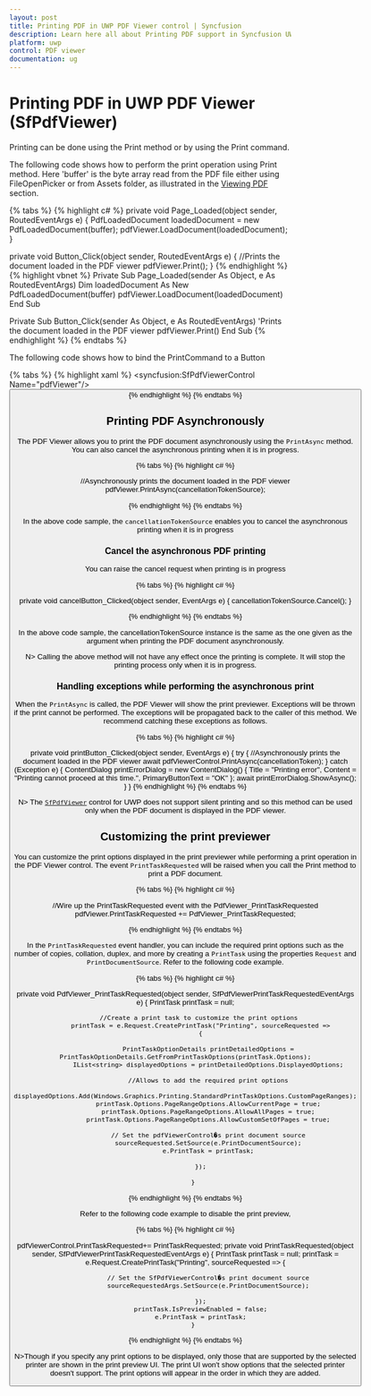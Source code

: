 ```yaml
---
layout: post
title: Printing PDF in UWP PDF Viewer control | Syncfusion
description: Learn here all about Printing PDF support in Syncfusion UWP PDF Viewer (SfPdfViewer) control and more.
platform: uwp
control: PDF viewer
documentation: ug
---
```


# Printing PDF in UWP PDF Viewer (SfPdfViewer)

Printing can be done using the Print method or by using the Print command.

The following code shows how to perform the print operation using Print method. Here 'buffer' is the byte array read from the PDF file either using FileOpenPicker or from Assets folder, as illustrated in the [Viewing PDF](https://help.syncfusion.com/uwp/sfpdfviewer/concepts-and-features/viewing-pdf) section. 

{% tabs %}
{% highlight c# %}
private void Page_Loaded(object sender, RoutedEventArgs e)
{
    PdfLoadedDocument loadedDocument = new PdfLoadedDocument(buffer);
    pdfViewer.LoadDocument(loadedDocument);
}

private void Button_Click(object sender, RoutedEventArgs e)
{
    //Prints the document loaded in the PDF viewer
    pdfViewer.Print();
}
{% endhighlight %}
{% highlight vbnet %}
Private Sub Page_Loaded(sender As Object, e As RoutedEventArgs)
    Dim loadedDocument As New PdfLoadedDocument(buffer)
    pdfViewer.LoadDocument(loadedDocument)
End Sub

Private Sub Button_Click(sender As Object, e As RoutedEventArgs)
    'Prints the document loaded in the PDF viewer
    pdfViewer.Print()
End Sub
{% endhighlight %}
{% endtabs %}

The following code shows how to bind the PrintCommand to a Button

{% tabs %}
{% highlight xaml %}
<Grid>
        <syncfusion:SfPdfViewerControl Name="pdfViewer"/> 
        <Button Command="{Binding PrintCommand}" />
</Grid>
{% endhighlight %}
{% endtabs %}

## Printing PDF Asynchronously

The PDF Viewer allows you to print the PDF document asynchronously using the `PrintAsync` method. You can also cancel the asynchronous printing when it is in progress.

{% tabs %}
{% highlight c# %}

//Asynchronously  prints the document loaded in the PDF viewer 
pdfViewer.PrintAsync(cancellationTokenSource);

{% endhighlight %}
{% endtabs %}

In the above code sample, the `cancellationTokenSource` enables you to cancel the asynchronous printing when it is in progress

### Cancel the asynchronous PDF printing

You can raise the cancel request when printing is in progress

{% tabs %}
{% highlight c# %}

private void cancelButton_Clicked(object sender, EventArgs e)
 { 
   cancellationTokenSource.Cancel();
 }
 
{% endhighlight %}
{% endtabs %}

 In the above code sample, the cancellationTokenSource instance is the same as the one given as the argument when printing the PDF document asynchronously.
 
 N> Calling the above method will not have any effect once the printing is complete. It will stop the printing process only when it is in progress.
 
### Handling exceptions while performing the asynchronous print

When the `PrintAsync` is called, the PDF Viewer will show the print previewer. Exceptions will be thrown if the print cannot be performed. The exceptions will be propagated back to the caller of this method. We recommend catching these exceptions as follows.

{% tabs %}
{% highlight c# %}

  private void printButton_Clicked(object sender, EventArgs e)
        {
            try
            {
                //Asynchronously  prints the document loaded in the PDF viewer 
                await pdfViewerControl.PrintAsync(cancellationToken);
            }
            catch (Exception e)
            {
                ContentDialog printErrorDialog = new ContentDialog()
                {
                    Title = "Printing error",
                    Content = "Printing cannot proceed at this time.",
                    PrimaryButtonText = "OK"
                };
                await printErrorDialog.ShowAsync();
            }
        } 
{% endhighlight %}
{% endtabs %}


N> The [`SfPdfViewer`](https://help.syncfusion.com/cr/uwp/Syncfusion.Windows.PdfViewer.SfPdfViewerControl.html) control for UWP does not support silent printing and so this method can be used only when the PDF document is displayed in the PDF viewer.

## Customizing the print previewer

You can customize the print options displayed in the print previewer while performing a print operation in the PDF Viewer control. The event `PrintTaskRequested` will be raised when you call the Print method to print a PDF document.

{% tabs %}
{% highlight c# %}

//Wire up the PrintTaskRequested event with the PdfViewer_PrintTaskRequested
pdfViewer.PrintTaskRequested += PdfViewer_PrintTaskRequested;

{% endhighlight %}
{% endtabs %}

In the `PrintTaskRequested` event handler, you can include the required print options such as the number of copies, collation, duplex, and more by creating a `PrintTask` using the properties `Request` and `PrintDocumentSource`. Refer to the following code example.

{% tabs %}
{% highlight c# %}

private void PdfViewer_PrintTaskRequested(object sender, SfPdfViewerPrintTaskRequestedEventArgs e)
        {
            PrintTask printTask = null;
            
           //Create a print task to customize the print options
            printTask = e.Request.CreatePrintTask("Printing", sourceRequested =>
            {

                PrintTaskOptionDetails printDetailedOptions = PrintTaskOptionDetails.GetFromPrintTaskOptions(printTask.Options);
                IList<string> displayedOptions = printDetailedOptions.DisplayedOptions;

                //Allows to add the required print options
                displayedOptions.Add(Windows.Graphics.Printing.StandardPrintTaskOptions.CustomPageRanges);
                printTask.Options.PageRangeOptions.AllowCurrentPage = true;
                printTask.Options.PageRangeOptions.AllowAllPages = true;
                printTask.Options.PageRangeOptions.AllowCustomSetOfPages = true;

                // Set the pdfViewerControl�s print document source
                sourceRequested.SetSource(e.PrintDocumentSource);
                e.PrintTask = printTask;

            });

        }

{% endhighlight %}
{% endtabs %}

Refer to the following code example to disable the print preview,

{% tabs %}
{% highlight c# %}

pdfViewerControl.PrintTaskRequested+= PrintTaskRequested;
        private void PrintTaskRequested(object sender, SfPdfViewerPrintTaskRequestedEventArgs e)
        {
            PrintTask printTask = null;
            printTask = e.Request.CreatePrintTask("Printing", sourceRequested =>
            {

                // Set the SfPdfViewerControl�s print document source
                sourceRequestedArgs.SetSource(e.PrintDocumentSource);

            });
            printTask.IsPreviewEnabled = false;
            e.PrintTask = printTask;
        }

{% endhighlight %}
{% endtabs %}

N>Though if you specify any print options to be displayed, only those that are supported by the selected printer are shown in the print preview UI. The print UI won't show options that the selected printer doesn't support. The print options will appear in the order in which they are added.
